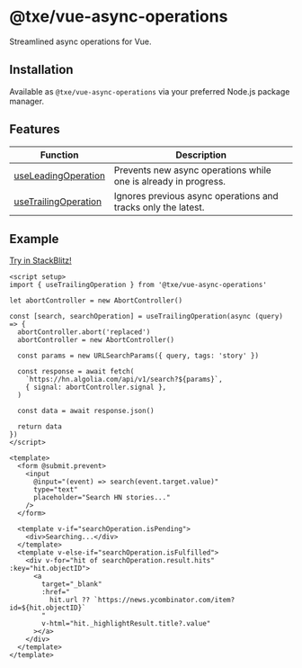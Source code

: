 # @txe/vue-async-operations

Streamlined async operations for Vue.

## Installation

Available as `@txe/vue-async-operations` via your preferred Node.js package manager.

## Features

| Function                                       | Description                                                     |
| ---------------------------------------------- | --------------------------------------------------------------- |
| [useLeadingOperation](src/leading/README.md)   | Prevents new async operations while one is already in progress. |
| [useTrailingOperation](src/trailing/README.md) | Ignores previous async operations and tracks only the latest.   |

## Example

[Try in StackBlitz!](https://stackblitz.com/edit/vitejs-vite-camb7nef?file=src%2FApp.vue)

```vue
<script setup>
import { useTrailingOperation } from '@txe/vue-async-operations'

let abortController = new AbortController()

const [search, searchOperation] = useTrailingOperation(async (query) => {
  abortController.abort('replaced')
  abortController = new AbortController()

  const params = new URLSearchParams({ query, tags: 'story' })

  const response = await fetch(
    `https://hn.algolia.com/api/v1/search?${params}`,
    { signal: abortController.signal },
  )

  const data = await response.json()

  return data
})
</script>

<template>
  <form @submit.prevent>
    <input
      @input="(event) => search(event.target.value)"
      type="text"
      placeholder="Search HN stories..."
    />
  </form>

  <template v-if="searchOperation.isPending">
    <div>Searching...</div>
  </template>
  <template v-else-if="searchOperation.isFulfilled">
    <div v-for="hit of searchOperation.result.hits" :key="hit.objectID">
      <a
        target="_blank"
        :href="
          hit.url ?? `https://news.ycombinator.com/item?id=${hit.objectID}`
        "
        v-html="hit._highlightResult.title?.value"
      ></a>
    </div>
  </template>
</template>
```
